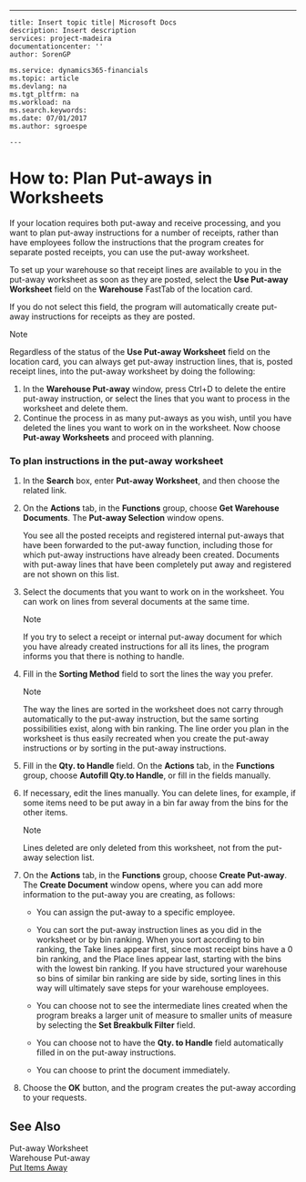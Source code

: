 ---
    title: Insert topic title| Microsoft Docs
    description: Insert description
    services: project-madeira
    documentationcenter: ''
    author: SorenGP

    ms.service: dynamics365-financials
    ms.topic: article
    ms.devlang: na
    ms.tgt_pltfrm: na
    ms.workload: na
    ms.search.keywords:
    ms.date: 07/01/2017
    ms.author: sgroespe

    ---
# How to: Plan Put-aways in Worksheets
If your location requires both put\-away and receive processing, and you want to plan put\-away instructions for a number of receipts, rather than have employees follow the instructions that the program creates for separate posted receipts, you can use the put\-away worksheet.  
  
 To set up your warehouse so that receipt lines are available to you in the put\-away worksheet as soon as they are posted, select the **Use Put\-away Worksheet** field on the **Warehouse** FastTab of the location card.  
  
 If you do not select this field, the program will automatically create put\-away instructions for receipts as they are posted.  
  
> [!NOTE]  
>  Regardless of the status of the **Use Put\-away Worksheet** field on the location card, you can always get put\-away instruction lines, that is, posted receipt lines, into the put\-away worksheet by doing the following:  
>   
>  1.  In the **Warehouse Put\-away** window, press Ctrl\+D to delete the entire put\-away instruction, or select the lines that you want to process in the worksheet and delete them.  
> 2.  Continue the process in as many put\-aways as you wish, until you have deleted the lines you want to work on in the worksheet. Now choose **Put\-away Worksheets** and proceed with planning.  
  
### To plan instructions in the put\-away worksheet  
  
1.  In the **Search** box, enter **Put\-away Worksheet**, and then choose the related link.  
  
2.  On the **Actions** tab, in the **Functions** group, choose **Get Warehouse Documents**. The **Put\-away Selection** window opens.  
  
     You see all the posted receipts and registered internal put\-aways that have been forwarded to the put\-away function, including those for which put\-away instructions have already been created. Documents with put\-away lines that have been completely put away and registered are not shown on this list.  
  
3.  Select the documents that you want to work on in the worksheet. You can work on lines from several documents at the same time.  
  
    > [!NOTE]  
    >  If you try to select a receipt or internal put\-away document for which you have already created instructions for all its lines, the program informs you that there is nothing to handle.  
  
4.  Fill in the **Sorting Method** field to sort the lines the way you prefer.  
  
    > [!NOTE]  
    >  The way the lines are sorted in the worksheet does not carry through automatically to the put\-away instruction, but the same sorting possibilities exist, along with bin ranking. The line order you plan in the worksheet is thus easily recreated when you create the put\-away instructions or by sorting in the put\-away instructions.  
  
5.  Fill in the **Qty. to Handle** field. On the **Actions** tab, in the **Functions** group, choose **Autofill Qty.to Handle**, or fill in the fields manually.  
  
6.  If necessary, edit the lines manually. You can delete lines, for example, if some items need to be put away in a bin far away from the bins for the other items.  
  
    > [!NOTE]  
    >  Lines deleted are only deleted from this worksheet, not from the put\-away selection list.  
  
7.  On the **Actions** tab, in the **Functions** group, choose **Create Put\-away**. The **Create Document** window opens, where you can add more information to the put\-away you are creating, as follows:  
  
    -   You can assign the put\-away to a specific employee.  
  
    -   You can sort the put\-away instruction lines as you did in the worksheet or by bin ranking. When you sort according to bin ranking, the Take lines appear first, since most receipt bins have a 0 bin ranking, and the Place lines appear last, starting with the bins with the lowest bin ranking. If you have structured your warehouse so bins of similar bin ranking are side by side, sorting lines in this way will ultimately save steps for your warehouse employees.  
  
    -   You can choose not to see the intermediate lines created when the program breaks a larger unit of measure to smaller units of measure by selecting the **Set Breakbulk Filter** field.  
  
    -   You can choose not to have the **Qty. to Handle** field automatically filled in on the put\-away instructions.  
  
    -   You can choose to print the document immediately.  
  
8.  Choose the **OK** button, and the program creates the put\-away according to your requests.  
  
## See Also  
 Put\-away Worksheet   
 Warehouse Put\-away   
 [Put Items Away](../WarehouseActivities/put-items-away.md)